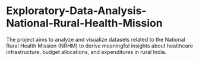 # Exploratory-Data-Analysis-National-Rural-Health-Mission
The project aims to analyze and visualize datasets related to the National Rural Health Mission (NRHM) to derive meaningful insights about healthcare infrastructure, budget allocations, and expenditures in rural India. 
